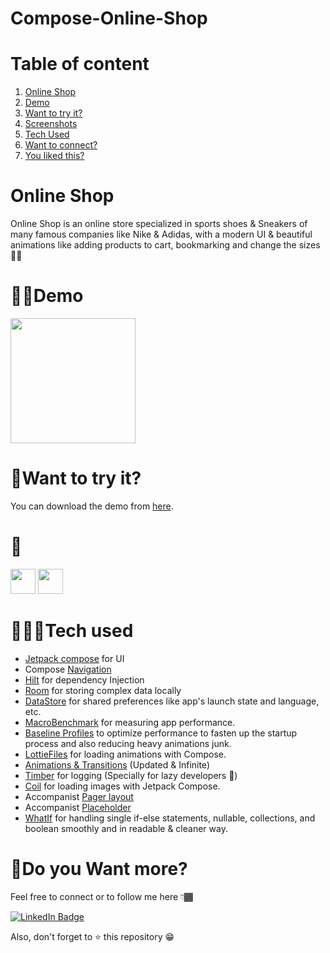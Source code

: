 # Compose-Online-Shop
# Table of content
1. [Online Shop](#online-shop)
2. [Demo](#demo)
3. [Want to try it?](#want-to-try-it)
4. [Screenshots](#screenshots)
5. [Tech Used](#tech-used)
6. [Want to connect?](#do-you-want-more)
7. [You liked this?](#you-like-what-iam-doing)


# Online Shop

Online Shop is an online store specialized in sports shoes & Sneakers of many famous companies like Nike & Adidas, with a modern UI & beautiful animations like adding products to cart, bookmarking and change the sizes 🤩🔥


# 🤳🏾Demo

<img src="https://github.com/mustfaibra/RoFFu/blob/master/app/demo/ruffo_demo.gif" width="200">


# 🧐Want to try it?

You can download the demo from [here](https://github.com/rjfahad44/Compose-Online-Shop/tree/main).


# 📸




<img src="https://" width="40">
<img src="https://" width="40">



# 🧑🏾‍💻Tech used

* [Jetpack compose](https://developer.android.com/jetpack/compose) for UI
* Compose [Navigation](https://developer.android.com/jetpack/compose/navigation)
* [Hilt](https://developer.android.com/training/dependency-injection/hilt-jetpack) for dependency Injection
* [Room](https://developer.android.com/training/data-storage/room) for storing complex data locally
* [DataStore](https://developer.android.com/topic/libraries/architecture/datastore) for shared preferences like app's launch state and language, etc.
* [MacroBenchmark](https://developer.android.com/topic/performance/benchmarking/macrobenchmark-overview) for measuring app performance.
* [Baseline Profiles](https://developer.android.com/topic/performance/baselineprofiles) to optimize performance to fasten up the startup process and also reducing heavy animations junk.
* [LottieFiles](https://github.com/airbnb/lottie/blob/master/android-compose.md) for loading animations with Compose.
* [Animations & Transitions](https://developer.android.com/jetpack/compose/animation) (Updated & Infinite)
* [Timber](https://github.com/JakeWharton/timber) for logging (Specially for lazy developers 🤣)
* [Coil](https://coil-kt.github.io/coil/compose/) for loading images with Jetpack Compose.
* Accompanist [Pager layout](https://google.github.io/accompanist/pager/)
* Accompanist [Placeholder](https://google.github.io/accompanist/placeholder/)
* [WhatIf](https://github.com/skydoves/WhatIf) for handling single if-else statements, nullable, collections, and boolean smoothly and in readable & cleaner way.


# 🔗Do you Want more?

Feel free to connect or to follow me here 👇🏾

<a href="https://www.linkedin.com/in/fahad-alam-21b8601a9/">
      <img src="https://img.shields.io/badge/LinkedIn-blue?style=for-the-badge&logo=linkedin&logoColor=white" alt="LinkedIn Badge"/>
 </a>


Also, don't forget to ⭐ this repository 😁
